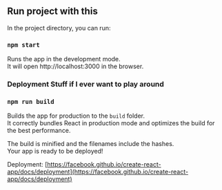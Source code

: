 ## Run project with this

In the project directory, you can run:

### `npm start`

Runs the app in the development mode.\
It will open http://localhost:3000 in the browser.


### Deployment Stuff if I ever want to play around

### `npm run build`

Builds the app for production to the `build` folder.\
It correctly bundles React in production mode and optimizes the build for the best performance.

The build is minified and the filenames include the hashes.\
Your app is ready to be deployed!


Deployment: [https://facebook.github.io/create-react-app/docs/deployment](https://facebook.github.io/create-react-app/docs/deployment)

